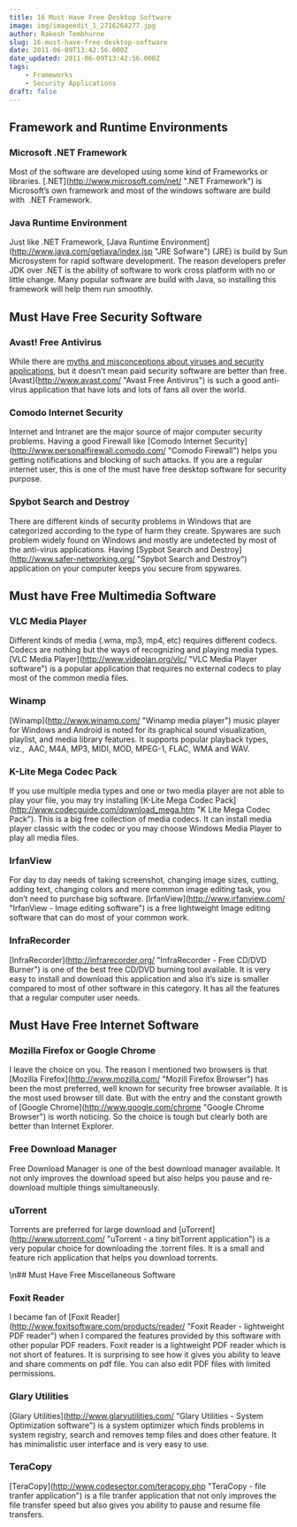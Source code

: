 ```yaml
---
title: 16 Must Have Free Desktop Software
image: img/imageedit_1_2716264277.jpg
author: Rakesh Tembhurne
slug: 16-must-have-free-desktop-software
date: 2011-06-09T13:42:56.000Z
date_updated: 2011-06-09T13:42:56.000Z
tags:
    - Frameworks
    - Security Applications
draft: false
---
```


## Framework and Runtime Environments

### Microsoft .NET Framework

Most of the software are developed using some kind of Frameworks or libraries. [.NET](http://www.microsoft.com/net/ \".NET Framework\") is Microsoft’s own framework and most of the windows software are build with  .NET Framework.

### Java Runtime Environment

Just like .NET Framework, [Java Runtime Environment](http://www.java.com/getjava/index.jsp \"JRE Sofware\") (JRE) is build by Sun Microsystem for rapid software development. The reason developers prefer JDK over .NET is the ability of software to work cross platform with no or little change. Many popular software are build with Java, so installing this framework will help them run smoothly.

## Must Have Free Security Software

### Avast! Free Antivirus

While there are [myths and misconceptions about viruses and security applications](http://rakesh.tembhurne.com/computer-security/15-myths-and-misconceptions-about-viruses-and-security-applications/), but it doesn’t mean paid security software are better than free. [Avast](http://www.avast.com/ \"Avast Free Antivirus\") is such a good anti-virus application that have lots and lots of fans all over the world.

### Comodo Internet Security

Internet and Intranet are the major source of major computer security problems. Having a good Firewall like [Comodo Internet Security](http://www.personalfirewall.comodo.com/ \"Comodo Firewall\") helps you getting notifications and blocking of such attacks. If you are a regular internet user, this is one of the must have free desktop software for security purpose.

### Spybot Search and Destroy

There are different kinds of security problems in Windows that are categorized according to the type of harm they create. Spywares are such problem widely found on Windows and mostly are undetected by most of the anti-virus applications. Having [Sypbot Search and Destroy](http://www.safer-networking.org/ \"Spybot Search and Destroy\") application on your computer keeps you secure from spywares.

## Must have Free Multimedia Software

### VLC Media Player

Different kinds of media (.wma, mp3, mp4, etc) requires different codecs. Codecs are nothing but the ways of recognizing and playing media types. [VLC Media Player](http://www.videolan.org/vlc/ \"VLC Media Player software\") is a popular application that requires no external codecs to play most of the common media files.

### Winamp

[Winamp](http://www.winamp.com/ \"Winamp media player\") music player for Windows and Android is noted for its graphical sound visualization, playlist, and media library features. It supports popular playback types, viz.,  AAC, M4A, MP3, MIDI, MOD, MPEG-1, FLAC, WMA and WAV.

### K-Lite Mega Codec Pack

If you use multiple media types and one or two media player are not able to play your file, you may try installing [K-Lite Mega Codec Pack](http://www.codecguide.com/download_mega.htm \"K Lite Mega Codec Pack\"). This is a big free collection of media codecs. It can install media player classic with the codec or you may choose Windows Media Player to play all media files.

### IrfanView

For day to day needs of taking screenshot, changing image sizes, cutting, adding text, changing colors and more common image editing task, you don’t need to purchase big software. [IrfanView](http://www.irfanview.com/ \"IrfanView - Image editing software\") is a free lightweight Image editing software that can do most of your common work.

### InfraRecorder

[InfraRecorder](http://infrarecorder.org/ \"InfraRecorder - Free CD/DVD Burner\") is one of the best free CD/DVD burning tool available. It is very easy to install and download this application and also it’s size is smaller compared to most of other software in this category. It has all the features that a regular computer user needs.

## Must Have Free Internet Software

### Mozilla Firefox or Google Chrome

I leave the choice on you. The reason I mentioned two browsers is that [Mozilla Firefox](http://www.mozilla.com/ \"Mozill Firefox Browser\") has been the most preferred, well known for security free browser available. It is the most used browser till date. But with the entry and the constant growth of [Google Chrome](http://www.google.com/chrome \"Google Chrome Browser\") is worth noticing. So the choice is tough but clearly both are better than Internet Explorer.

### Free Download Manager

Free Download Manager is one of the best download manager available. It not only improves the download speed but also helps you pause and re-download multiple things simultaneously.

### uTorrent

Torrents are preferred for large download and [uTorrent](http://www.utorrent.com/ \"uTorrent - a tiny bitTorrent application\") is a very popular choice for downloading the .torrent files. It is a small and feature rich application that helps you download torrents.

\n## Must Have Free Miscellaneous Software

### Foxit Reader

I became fan of [Foxit Reader](http://www.foxitsoftware.com/products/reader/ \"Foxit Reader - lightweight PDF reader\") when I compared the features provided by this software with other popular PDF readers. Foxit reader is a lightweight PDF reader which is not short of features. It is surprising to see how it gives you ability to leave and share comments on pdf file. You can also edit PDF files with limited permissions.

### Glary Utilities

[Glary Utilities](http://www.glaryutilities.com/ \"Glary Utilities - System Optimization software\") is a system optimizer which finds problems in system registry, search and removes temp files and does other feature. It has minimalistic user interface and is very easy to use.

### TeraCopy

[TeraCopy](http://www.codesector.com/teracopy.php \"TeraCopy - file tranfer application\") is a file tranfer application that not only improves the file transfer speed but also gives you ability to pause and resume file transfers.
